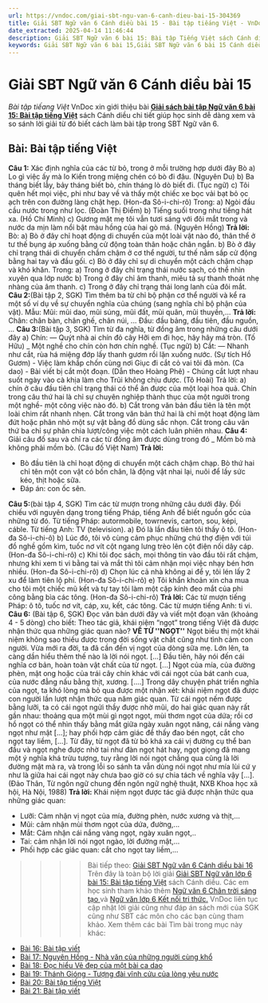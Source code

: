 ```yaml
---
url: https://vndoc.com/giai-sbt-ngu-van-6-canh-dieu-bai-15-304369
title: Giải SBT Ngữ văn 6 Cánh diều bài 15 - Bài tập tiếang Việt - VnDoc.com
date_extracted: 2025-04-14 11:46:44
description: Giải SBT Ngữ văn 6 bài 15: Bài tập Tiếng Việt sách Cánh diều được VnDoc sưu tầm và tổng hợp gồm có đáp án chi tiết cho các bạn cùng tham khảo.
keywords: Giải SBT Ngữ văn 6 bài 15,Giải SBT Ngữ văn 6 bài 15 Cánh diều,Giải sách bài tập Ngữ văn CD lớp 6,Ngữ văn lớp 6 Cánh diều,giải bài tập ngữ văn lớp 6,bài Bài tập Tiếng Việt,soạn bài Ngữ văn 6 Cánh diều,ôn tập Ngữ văn 6
---
```


# Giải SBT Ngữ văn 6 Cánh diều bài 15
 _Bài tập tiếang Việt_
VnDoc xin giới thiệu bài [**Giải sách bài tập Ngữ văn 6 bài 15: Bài tập tiếng Việt**](<https://vndoc.com/giai-sbt-ngu-van-6-canh-dieu-bai-15-304369>) sách Cánh diều chi tiết giúp học sinh dễ dàng xem và so sánh lời giải từ đó biết cách làm bài tập trong SBT Ngữ văn 6.
## Bài: Bài tập tiếng Việt
**Câu 1:** Xác định nghĩa của các từ bỏ, trong ở mỗi trường hợp dưới đây
Bò
a\) Lo gì việc ấy mà lo
Kiến trong miệng chén có bò đi đâu.
\(Nguyên Du\)
b\) Ba tháng biết lẫy, bảy tháng biết bò, chín tháng lò dò biết đi. \(Tục ngữ\)
c\) Tôi quên hết mọi việc, phi như bay về và thấy một chiếc xe bọc vải bạt bỏ ọc ạch trên con đường làng chật hẹp. \(Hon-đa Sô-i-chi-rô\)
Trong:
a\) Ngòi đầu cầu nước trong như lọc.
\(Đoàn Thị Điểm\)
b\) Tiếng suối trong như tiếng hát xa.
\(Hồ Chí Minh\)
c\) Gương mặt mẹ tôi vẫn tươi sáng với đôi mắt trong và nước da mịn làm nổi bật màu hồng của hai gò má. \(Nguyên Hồng\)
**Trả lời:**
Bò:
a\) Bò ở đây chỉ hoạt động di chuyển của một loài vật nào đó, thân thể ở tư thế bụng áp xuống bằng cử động toàn thân hoặc chân ngắn.
b\) Bò ở đây chỉ trạng thái di chuyển chầm chậm ở cơ thể người, tư thế nằm sấp cử động bằng hai tay và đầu gối.
c\) Bò ở đây chỉ sự di chuyển một cách chậm chạp và khó khăn.
Trong:
a\) Trong ở đây chỉ trạng thái nước sạch, có thể nhìn xuyên qua lớp nước
b\) Trong ở đây chỉ âm thanh, miêu tả sự thanh thoát nhẹ nhàng của âm thanh.
c\) Trong ở đây chỉ trạng thái long lanh của đôi mắt.
**Câu 2:**\(Bài tập 2, SGK\) Tìm thêm ba từ chỉ bộ phận cơ thể người và kể ra một số ví dụ về sự chuyển nghĩa của chúng \(sang nghĩa chỉ bộ phận của vật\).
Mẫu: Mũi: mũi dao, mũi súng, mũi đất, mũi quân, mũi thuyền,...
**Trả lời:**
Chân: chân bàn, chân ghế, chân núi, ...
Đầu: đầu bảng, đầu tiên, đầu nguồn, ...
**Câu 3:**\(Bài tập 3, SGK\) Tìm từ đa nghĩa, từ đồng âm trong những câu dưới đây
a\) Chín:
— Quýt nhà ai chín đỏ cây
Hỡi em đi học, hây hây má tròn.
\(Tố Hữu\)
\_ Một nghề cho chín còn hơn chín nghề.
\(Tục ngữ\)
b\) Cắt:
— Nhanh như cắt, rùa há miệng đớp lấy thanh gươm rồi lặn xuống nước. \(Sự tích Hồ Gươm\)
\- Việc làm khắp chốn cùng nơi
Giục đi cắt cỏ vai tôi đã mòn.
\(Ca dao\)
\- Bài viết bị cắt một đoạn. \(Dẫn theo Hoàng Phê\)
\- Chúng cắt lượt nhau suốt ngày vào cà khịa làm cho Trũi không chịu được. \(Tô Hoài\)
Trả lời:
a\) chín ở câu đầu tiên chỉ trạng thái có thể ăn được của một loại hoa quả. Chín trong câu thứ hai là chỉ sự chuyên nghiệp thành thục của một người trong một nghề- một công việc nào đó.
b\) Cắt trong văn bản đầu tiên là tên một loài chim rất nhanh nhẹn. Cắt trong văn bản thứ hai là chỉ một hoạt động làm đứt hoặc phân nhỏ một sự vật bằng đồ dùng sắc nhọn. Cắt trong câu văn thứ ba chỉ sự phân chia lượt/công việc một cách luân phiên nhau.
**Câu 4:** Giải câu đố sau và chỉ ra các từ đồng âm được dùng trong đó
\_ Mồm bò mà không phải mồm bò.
\(Câu đố Việt Nam\)
**Trả lời:**
  * Bò đầu tiên là chỉ hoạt động di chuyển một cách chậm chạp. Bò thứ hai chỉ tên một con vật có bốn chân, là động vật nhai lại, nuôi để lấy sức kéo, thịt hoặc sữa.
  * Đáp án: con ốc sên.

**Câu 5:**\(bài tập 4, SGK\) Tìm các từ mượn trong những câu dưới đây. Đối chiếu với nguyên dạng trong tiếng Pháp, tiếng Anh để biết nguồn gốc của những từ đó.
Từ tiếng Pháp: autormobile, towrnevis, carton, sou, képi, cáble.
Từ tiếng Anh: TV \(television\).
a\) Đó là lần đầu tiên tôi thấy ô tô. \(Hon-đa Sô-i-chi-ô\)
b\) Lúc đó, tôi vô cùng cảm phục những chú thợ điện với túi đồ nghề gồm kìm, tuốc nơ vít cột ngang lưng trèo lên cột điện nối dây cáp. \(Hon-đa Sô-i-chi-rô\)
c\) Khi tôi đọc sách, mọi thông tin vào đầu tôi rất chậm, nhưng khi xem ti vi bằng tai và mắt thì tôi cảm nhận mọi việc nhạy bén hơn nhiều. \(Hon-đa Sô-i-chi-rô\)
d\) Chọn lúc cả nhà không ai để y, tôi lén lấy 2 xu để làm tiên lộ phí. \(Hon-đa Sô-i-chi-rô\)
e\) Tôi khẩn khoản xin cha mua cho tôi một chiếc mũ kết và tự tay tôi làm một cặp kính đeo mắt của phi công bằng bìa các tông. \(Hon-đa Sô-i-chi-rô\)
**Trả lời:**
Các từ mượn tiếng Pháp: ô tô, tuốc nơ vít, cáp, xu, kết, các tông.
Các từ mượn tiếng Anh: ti vi.
**Câu 6:** \(Bài tập 6, SGK\) Đọc văn bản dưới đây và viết một đoạn văn \(khoảng 4 - 5 dòng\) cho biết: Theo tác giả, khái niệm “ngọt” trong tiếng Việt đã được nhận thức qua những giác quan nào?
**VỀ TỪ ''NGỌT''**
Ngọt biểu thị một khái niệm không sao thiếu được trong đời sống vật chất cũng như tình cảm con người. Vừa mới ra đời, ta đã cần đến vị ngọt của dòng sữa mẹ. Lớn lên, ta càng dần hiểu thêm thế nào là lời nói ngọt. \[...\]
Đầu tiên, hãy nói đến cái nghĩa cơ bản, hoàn toàn vật chất của từ ngọt. \[...\]
Ngọt của mía, của đường phèn, mật ong hoặc của trái cây chín khác với cái ngọt của bát canh cua, của nước đẳng nấu bằng thịt, xương. \[....\]
Trong dây chuyện phát triển nghĩa của ngọt, ta khó lòng mà bỏ qua được một nhận xét: khái niệm ngọt đã được con người lần lượt nhận thức qua năm giác quan. Từ cái ngọt nếm được bằng lưỡi, ta có cái ngọt ngửi thầy được nhờ mũi, do hai giác quan này rất gần nhau: thoảng qua một mùi gì ngọt ngọt, mùi thơm ngọt của dứa; rồi cơ hồ ngọt có thể nhìn thấy bằng mắt giữa ngày xuân ngọt năng, cái nắng vàng ngọt như mật \[...\]; hay phối hợp cảm giác để thấy đao bén ngọt, cắt cho ngọt tay liềm, \[...\]. Từ đây, từ ngọt đã từ bỏ khá xa cái vị đường cụ thể ban đầu và ngọt nghe được nhờ tai như đàn ngọt hát hay, ngọt giọng đã mang một ý nghĩa khá trừu tượng, tuy rằng lời nói ngọt chẳng qua cũng là lời đường mật mà ra, và trong lỗi so sánh ta vẫn dùng nói ngọt như mía lùi cứ y như là giữa hai cái ngọt này chưa bao giờ có sự chia tách về nghĩa vậy \[...\].
\(Đảo Thân, Từ ngôn ngữ chung đến ngôn ngữ nghệ thuật, NXB Khoa học xã hội, Hà Nội, 1988\)
**Trả lời:**
Khái niệm ngọt được tác giả được nhận thức qua những giác quan:
  * Lưỡi: Cảm nhận vị ngọt của mía, đường phèn, nước xương và thịt,...
  * Mũi: cảm nhận mùi thơm ngọt của dứa, đường,...
  * Mắt: Cảm nhận cái nắng vàng ngọt, ngày xuân ngọt,..
  * Tai: cảm nhận lời nói ngọt ngào, lời đường mật,...
  * Phối hợp các giác quan: cắt cho ngọt tay liềm,...

>>>> Bài tiếp theo: [Giải SBT Ngữ văn 6 Cánh diều bài 16](<https://vndoc.com/giai-sbt-ngu-van-6-canh-dieu-bai-16-304371>)
Trên đây là toàn bộ lời giải [Giải SBT Ngữ văn lớp 6 bài 15: Bài tập tiếng Việt](<https://vndoc.com/giai-sbt-ngu-van-6-canh-dieu-bai-15-304369>) sách Cánh diều. Các em học sinh tham khảo thêm [Ngữ văn 6 Chân trời sáng tạo ](<https://vndoc.com/ngu-van-6-sach-chan-troi-sang-tao>)và [Ngữ văn lớp 6 Kết nối tri thức.](<https://vndoc.com/mon-ngu-van-lop6>) VnDoc liên tục cập nhật lời giải cũng như đáp án sách mới của SGK cũng như SBT các môn cho các bạn cùng tham khảo.
Xem thêm các bài Tìm bài trong mục này khác:
  * [Bài 16: Bài tập viết](</giai-sbt-ngu-van-6-canh-dieu-bai-16-304371>)
  * [Bài 17: Nguyên Hồng - Nhà văn của những người cùng khổ](</giai-sbt-ngu-van-6-canh-dieu-bai-17-304373>)
  * [Bài 18: Đọc hiểu Vẻ đẹp của một bài ca dao](</giai-sbt-ngu-van-6-canh-dieu-bai-18-304376>)
  * [Bài 19: Thánh Gióng - Tượng đài vĩnh cửu của lòng yêu nước](</giai-sbt-ngu-van-6-canh-dieu-bai-19-304380>)
  * [Bài 20: Bài tập tiếng Việt](</giai-sbt-ngu-van-6-canh-dieu-bai-20-304381>)
  * [Bài 21: Bài tập viết](</giai-sbt-ngu-van-6-canh-dieu-bai-21-304384>)

